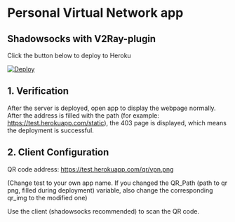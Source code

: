 # Personal Virtual Network app
## Shаdоwsосks with V2Rау-plugin

Click the button below to deploy to Heroku

[![Deploy](https://www.herokucdn.com/deploy/button.png)](https://heroku.com/deploy)

## 1. Verification

After the server is deployed, open app to display the webpage normally. After the address is filled with the path (for example: <https://test.herokuapp.com/static>), the 403 page is displayed, which means the deployment is successful.

## 2. Client Configuration

QR code address: https://test.herokuapp.com/qr/vpn.png

(Change test to your own app name. If you changed the QR\_Path (path to qr png, filled during deployment) variable, also change the corresponding qr\_img to the modified one)

Use the client (shаdоwsосks recommended) to scan the QR code.

